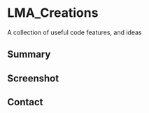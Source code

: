 # LMA_Creations
A collection of useful code features, and ideas

## Summary

## Screenshot

## Contact
